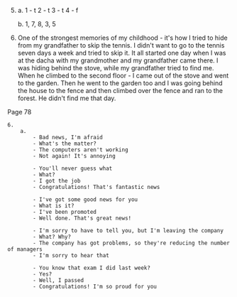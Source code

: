5.
    a.
        1 - t
        2 - t
        3 - t
        4 - f

    b.
        1, 7, 8, 3, 5

6.
    One of the strongest memories of my childhood - it's how I tried to hide from my grandfather to skip the tennis. I didn't want to go to the tennis seven days a week and tried to skip it. It all started one day when I was at the dacha with my grandmother and my grandfather came there. I was hiding behind the stove, while my grandfather tried to find me. When he climbed to the second floor - I came out of the stove and went to the garden. Then he went to the garden too and I was going behind the house to the fence and then climbed over the fence and ran to the forest. He didn't find me that day.

Page 78

    6.
        a.
            - Bad news, I'm afraid
            - What's the matter?
            - The computers aren't working
            - Not again! It's annoying

            - You'll never guess what
            - What?
            - I got the job
            - Congratulations! That's fantastic news

            - I've got some good news for you
            - What is it?
            - I've been promoted
            - Well done. That's great news!

            - I'm sorry to have to tell you, but I'm leaving the company
            - What? Why?
            - The company has got problems, so they're reducing the number of managers
            - I'm sorry to hear that

            - You know that exam I did last week?
            - Yes?
            - Well, I passed
            - Congratulations! I'm so proud for you
